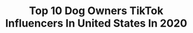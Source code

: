 ---
title: Top 10 Dog Owners TikTok Influencers In United States In 2020
description: >-
  Find top dog owners TikTok influencers in United States in 2020. Most popular hashtags: #dogowner #dogs #puppy #doglover.
platform: TikTok
profiles:
  - username: "loki_mitzi_thor"
    fullname: >-
      Loki The Husky
    location: "United States"
    followers: 52764
    engagement: 2920
    commentsToLikes: 0.054811
    id: ck9kc9emkoitz0j78z9r2w22w
    verified: false
    hashtags: "#petvlog, #bored, #makebakeshake, #spacethings"
  - username: "emwng"
    fullname: >-
      emwng
    location: "United States"
    followers: 40734
    engagement: 1706
    commentsToLikes: 0.033902
    id: ck9r7kyvz8ms20j786hza13z5
    verified: true
    hashtags: "#fosterdog, #learnfromme, #foodfam, #birthday"
  - username: "musher_girl86"
    fullname: >-
      Abigayil86 
    location: "United States"
    followers: 38929
    engagement: 1515
    commentsToLikes: 0.021647
    id: ckahzbfwo2qte0i78fazmit3t
    verified: false
    hashtags: "#badmusher, #alaskanhusky, #howl, #aftermycoffee"
  - username: "elvencynic"
    fullname: >-
      ElvenCynic
    location: "United States"
    followers: 116402
    engagement: 2425
    commentsToLikes: 0.014190
    id: ck8132h66zg6l0j789tanw8qs
    verified: false
    hashtags: "#couplegoals, #spendthenight, #thirsttrap, #thestruggle"
  - username: "mateofrenchie"
    fullname: >-
      Mateo
    location: "United States"
    followers: 3817
    engagement: 2485
    commentsToLikes: 0.024667
    id: ck8khjbixn0au0j78fpwo6hpo
    verified: false
    hashtags: "#duet, #nailedit, #trend, #fitness"
  - username: "russianspy__"
    fullname: >-
      Russian Spy
    location: "United States"
    followers: 4972
    engagement: 896
    commentsToLikes: 0.037862
    id: ckac6evype3dx0i78o2cave6h
    verified: false
    hashtags: "#ad, #study, #water, #hair"
  - username: "justmeljones"
    fullname: >-
      Mel
    location: "United States"
    followers: 25846
    engagement: 1054
    commentsToLikes: 0.033173
    id: ck92zz1v78vpc0j78vuj5py81
    verified: false
    hashtags: "#littlethings, #neverfitin, #animals, #foryourpage"
  - username: "the_dogumenter"
    fullname: >-
      Shadrach Webb
    location: "United States"
    followers: 20219
    engagement: 1123
    commentsToLikes: 0.028594
    id: ck8ufuzmo37b50j78boe8dwru
    verified: false
    hashtags: "#stpattysday, #dogwalking, #tips, #reuse"
  - username: "naturewilderness"
    fullname: >-
      Nature
    location: "United States"
    followers: 4405
    engagement: 640
    commentsToLikes: 0.024323
    id: ck9v9zf6ufnvl0j78586w0sq1
    verified: false
    hashtags: "#track, #trailrunners, #bikergirl, #foryou"
  - username: "yvetteulloa"
    fullname: >-
      yvetteulloa
    location: "United States"
    followers: 7760
    engagement: 471
    commentsToLikes: 0.090049
    id: ck90ykbi8aljs0j7840kyl52z
    verified: false
    hashtags: "#ownthecurve, #bikeride, #happysaturday, #encinitas"
---